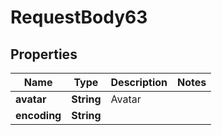 

# RequestBody63


## Properties

| Name | Type | Description | Notes |
|------------ | ------------- | ------------- | -------------|
|**avatar** | **String** | Avatar |  |
|**encoding** | **String** |  |  |



